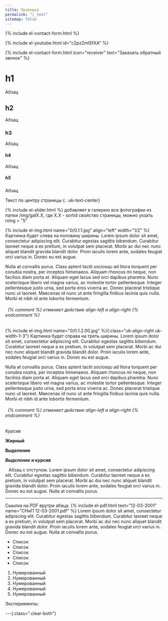 ```yaml
---
title: Проверка
permalink: "/_test"
sitemap: false
---
```


{% include el-contact-form.html %}

{% include el-youtube.html  id="c2pz2mlSfXA" %}

{% include el-contact-form.html icon="receiver" text="Заказать обратный звонок" %}



# h1
Абзац
## h2
Абзац
### h3
Абзац
#### h4
Абзац
##### h5
Абзац


Текст по центру страницы
{: .uk-text-center}

{% include el-slider.html  %}  добавляет в галерею все фотографии из папки  /img/galX.X, где X.X - sortid свойство страницы, можно укзать nimg = "5"

{% include el-img.html name="0/0.1.1.jpg" align="left" width="1/2" %}  Картинка будет слева на половину ширины.
Lorem ipsum dolor sit amet, consectetur adipiscing elit. Curabitur egestas sagittis bibendum. Curabitur laoreet neque a ex pretium, in volutpat sem placerat. Morbi ac dui nec nunc aliquet 
blandit gravida blandit dolor. Proin iaculis lorem ante, sodales feugiat orci varius in. Donec 
eu est augue. 

Nulla at convallis purus. Class aptent taciti sociosqu ad litora torquent per 
conubia nostra, per inceptos himenaeos. Aliquam rhoncus mi neque, non facilisis diam porta at. 
Aliquam eget lacus sed orci dapibus pharetra. Nunc scelerisque libero vel magna varius, ac 
molestie tortor pellentesque. Integer pellentesque justo urna, sed porta eros viverra ac. 
Donec placerat tristique nunc ut laoreet. Maecenas id nunc ut ante fringilla finibus lacinia 
quis nulla. Morbi et nibh id ante lobortis fermentum.

###### &nbsp; {% comment %} отменяет действие align-left и align-right {% endcomment %}
{% include el-img.html name="0/0.1.2.00.jpg"  %}{:class="uk-align-right uk-width-1-3"} Картинка будет справа на треть ширины.
Lorem ipsum dolor sit amet, consectetur adipiscing elit. Curabitur egestas sagittis bibendum. Curabitur laoreet neque a ex pretium, in volutpat sem placerat. Morbi ac dui nec nunc aliquet 
blandit gravida blandit dolor. Proin iaculis lorem ante, sodales feugiat orci varius in. Donec 
eu est augue. 

Nulla at convallis purus. Class aptent taciti sociosqu ad litora torquent per 
conubia nostra, per inceptos himenaeos. Aliquam rhoncus mi neque, non facilisis diam porta at. 
Aliquam eget lacus sed orci dapibus pharetra. Nunc scelerisque libero vel magna varius, ac 
molestie tortor pellentesque. Integer pellentesque justo urna, sed porta eros viverra ac. 
Donec placerat tristique nunc ut laoreet. Maecenas id nunc ut ante fringilla finibus lacinia 
quis nulla. Morbi et nibh id ante lobortis fermentum.

###### &nbsp; {% comment %} отменяет действие align-left и align-right {% endcomment %}



*Курсив*

**Жирный**

__Выделение__

___Выделение и курсив___

` ` Абзац с отступом. Lorem ipsum dolor sit amet, consectetur adipiscing elit. Curabitur egestas sagittis bibendum. Curabitur laoreet neque a ex pretium, in volutpat sem placerat. Morbi ac dui nec nunc aliquet blandit gravida blandit dolor. Proin iaculis lorem ante, sodales feugiat orci varius in. Donec eu est augue. Nulla at convallis purus.

---

Сыылка на PDF врутри абаца. {% include el-pdf.html text="12-03-2001" name="СНиП 12-03-2001.pdf" %} Lorem ipsum dolor sit amet, consectetur adipiscing elit. Curabitur egestas sagittis bibendum. Curabitur laoreet neque a ex pretium, in volutpat sem placerat. Morbi ac dui nec nunc aliquet blandit gravida blandit dolor. Proin iaculis lorem ante, sodales feugiat orci varius in. Donec eu est augue. Nulla at convallis purus.

- Список
- Список
- Список
- Список
- Список

1. Нумерованный
1. Нумерованный
1. Нумерованный
1. Нумерованный
1. Нумерованный

Эксперименты:

---{:class=".clear-both"}


